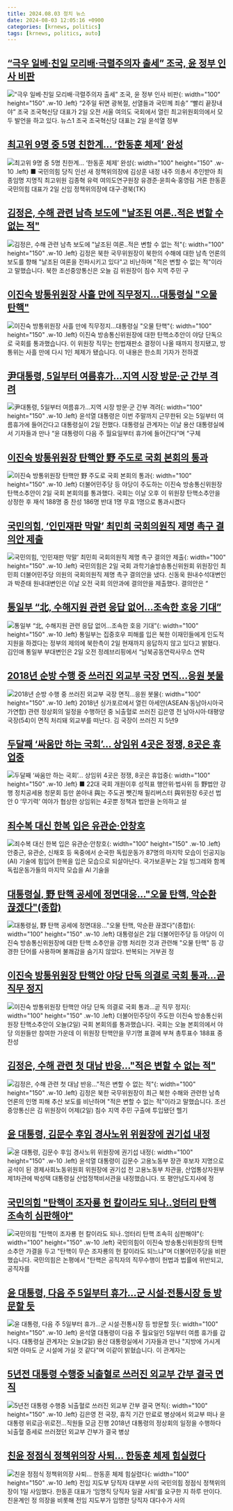 ```yaml
---
title: 2024.08.03 정치 뉴스
date: 2024-08-03 12:05:16 +0900
categories: [krnews, politics]
tags: [krnews, politics, auto]
---
```

## [“극우 일베·친일 모리배·극렬주의자 출세” 조국, 윤 정부 인사 비판](https://n.news.naver.com/mnews/article/022/0003956548)

![“극우 일베·친일 모리배·극렬주의자 출세” 조국, 윤 정부 인사 비판](https://mimgnews.pstatic.net/image/origin/022/2024/08/02/3956548.jpg?type=nf220_150){: width="100" height="150" .w-10 .left}
“2주일 뒤면 광복절, 선열들과 국민께 죄송” “빨리 끝장내야” 조국 조국혁신당 대표가 2일 오전 서울 여의도 국회에서 열린 최고위원회의에서 모두 발언을 하고 있다. 뉴스1 조국 조국혁신당 대표는 2일 윤석열 정부

## [최고위 9명 중 5명 친한계… ‘한동훈 체제’ 완성](https://n.news.naver.com/mnews/article/021/0002652145)

![최고위 9명 중 5명 친한계… ‘한동훈 체제’ 완성](https://mimgnews.pstatic.net/image/origin/021/2024/08/02/2652145.jpg?type=nf220_150){: width="100" height="150" .w-10 .left}
■ 국민의힘 당직 인선 새 정책위의장에 김상훈 내정 내주 의총서 추인받아 최종임명 지명직 최고위원 김종혁 유력 여의도연구원장 유경준·윤희숙·홍영림 거론 한동훈 국민의힘 대표가 2일 신임 정책위의장에 대구·경북(TK)

## [김정은, 수해 관련 남측 보도에 "날조된 여론‥적은 변할 수 없는 적"](https://n.news.naver.com/mnews/article/214/0001365422)

![김정은, 수해 관련 남측 보도에 "날조된 여론‥적은 변할 수 없는 적"](https://mimgnews.pstatic.net/image/origin/214/2024/08/03/1365422.jpg?type=nf220_150){: width="100" height="150" .w-10 .left}
김정은 북한 국무위원장이 북한의 수해에 대한 남측 언론의 보도를 향해 "날조된 여론을 전파시키고 있다"고 비난하며 "적은 변할 수 없는 적"이라고 말했습니다. 북한 조선중앙통신은 오늘 김 위원장이 침수 지역 주민 구

## [이진숙 방통위원장 사흘 만에 직무정지…대통령실 "오물 탄핵"](https://n.news.naver.com/mnews/article/055/0001178218)

![이진숙 방통위원장 사흘 만에 직무정지…대통령실 "오물 탄핵"](https://mimgnews.pstatic.net/image/origin/055/2024/08/03/1178218.jpg?type=nf220_150){: width="100" height="150" .w-10 .left}
이진숙 방송통신위원장에 대한 탄핵소추안이 야당 단독으로 국회를 통과했습니다. 이 위원장 직무는 헌법재판소 결정이 나올 때까지 정지됐고, 방통위는 사흘 만에 다시 1인 체제가 됐습니다. 이 내용은 한소희 기자가 전하겠

## [尹대통령, 5일부터 여름휴가…지역 시장 방문·군 간부 격려](https://n.news.naver.com/mnews/article/023/0003850193)

![尹대통령, 5일부터 여름휴가…지역 시장 방문·군 간부 격려](https://mimgnews.pstatic.net/image/origin/023/2024/08/02/3850193.jpg?type=nf220_150){: width="100" height="150" .w-10 .left}
윤석열 대통령은 이번 주말까지 근무한뒤 오는 5일부터 여름휴가에 들어간다고 대통령실이 2일 전했다. 대통령실 관계자는 이날 용산 대통령실에서 기자들과 만나 “윤 대통령이 다음 주 월요일부터 휴가에 들어간다”며 “구체

## [이진숙 방통위원장 탄핵안 野 주도로 국회 본회의 통과](https://n.news.naver.com/mnews/article/014/0005222607)

![이진숙 방통위원장 탄핵안 野 주도로 국회 본회의 통과](https://mimgnews.pstatic.net/image/origin/014/2024/08/02/5222607.jpg?type=nf220_150){: width="100" height="150" .w-10 .left}
더불어민주당 등 야당이 주도하는 이진숙 방송통신위원장 탄핵소추안이 2일 국회 본회의를 통과했다. 국회는 이날 오후 이 위원장 탄핵소추안을 상정한 후 재석 188명 중 찬성 186명 반대 1명 무효 1명으로 통과시켰다

## [국민의힘, ‘인민재판 막말’ 최민희 국회의원직 제명 촉구 결의안 제출](https://n.news.naver.com/mnews/article/016/0002344529)

![국민의힘, ‘인민재판 막말’ 최민희 국회의원직 제명 촉구 결의안 제출](https://mimgnews.pstatic.net/image/origin/016/2024/08/02/2344529.jpg?type=nf220_150){: width="100" height="150" .w-10 .left}
국민의힘은 2일 국회 과학기술방송통신위원회 위원장인 최민희 더불어민주당 의원의 국회의원직 제명 촉구 결의안을 냈다. 신동욱 원내수석대변인과 박준태 원내대변인은 이날 오전 국회 의안과에 결의안을 제출했다. 결의안은 “

## [통일부 “北, 수해지원 관련 응답 없어…조속한 호응 기대”](https://n.news.naver.com/mnews/article/016/0002344639)

![통일부 “北, 수해지원 관련 응답 없어…조속한 호응 기대”](https://mimgnews.pstatic.net/image/origin/016/2024/08/02/2344639.jpg?type=nf220_150){: width="100" height="150" .w-10 .left}
통일부는 집중호우 피해를 입은 북한 이재민들에게 인도적 지원을 하겠다는 정부의 제의에 북한측이 2일 현재까지 응답하지 않고 있다고 밝혔다. 김인애 통일부 부대변인은 2일 오전 정례브리핑에서 “남북공동연락사무소 연락

## [2018년 순방 수행 중 쓰러진 외교부 국장 면직…응원 봇물](https://n.news.naver.com/mnews/article/016/0002344710)

![2018년 순방 수행 중 쓰러진 외교부 국장 면직…응원 봇물](https://mimgnews.pstatic.net/image/origin/016/2024/08/02/2344710.jpg?type=nf220_150){: width="100" height="150" .w-10 .left}
2018년 싱가포르에서 열린 아세안(ASEAN·동남아시아국가연합) 관련 정상회의 일정을 수행하던 중 뇌출혈로 쓰러진 김은영 전 남아시아·태평양 국장(54)이 면직 처리돼 외교부를 떠난다. 김 국장이 쓰러진 지 5년9

## [두달째 ‘싸움만 하는 국회’… 상임위 4곳은 정쟁, 8곳은 휴업중](https://n.news.naver.com/mnews/article/021/0002652133)

![두달째 ‘싸움만 하는 국회’… 상임위 4곳은 정쟁, 8곳은 휴업중](https://mimgnews.pstatic.net/image/origin/021/2024/08/02/2652133.jpg?type=nf220_150){: width="100" height="150" .w-10 .left}
■ 22대 국회 개원이후 성적표 행안위·법사위 등 野법안 강행 정치공세용 청문회 등만 쏟아내 與는 주도권 뺏긴채 필리버스터 與위원장 6곳선 법안 0 ‘무기력’ 여야가 협상한 상임위는 4곳뿐 정책과 법안을 논의하고 설

## [죄수복 대신 한복 입은 유관순·안창호](https://n.news.naver.com/mnews/article/015/0005017488)

![죄수복 대신 한복 입은 유관순·안창호](https://mimgnews.pstatic.net/image/origin/015/2024/08/02/5017488.jpg?type=nf220_150){: width="100" height="150" .w-10 .left}
안중근, 유관순, 신채호 등 옥중에서 순국한 독립운동가 87명의 마지막 모습이 인공지능(AI) 기술에 힘입어 한복을 입은 모습으로 되살아난다. 국가보훈부는 2일 빙그레와 함께 독립운동가들의 마지막 모습을 AI 기술을

## [대통령실, 野 탄핵 공세에 정면대응…"오물 탄핵, 악순환 끊겠다"(종합)](https://n.news.naver.com/mnews/article/421/0007706191)

![대통령실, 野 탄핵 공세에 정면대응…"오물 탄핵, 악순환 끊겠다"(종합)](https://mimgnews.pstatic.net/image/origin/421/2024/08/02/7706191.jpg?type=nf220_150){: width="100" height="150" .w-10 .left}
대통령실은 2일 더불어민주당 등 야당이 이진숙 방송통신위원장에 대한 탄핵 소추안을 강행 처리한 것과 관련해 "오물 탄핵" 등 강경한 단어를 사용하며 불쾌감을 숨기지 않았다. 반복되는 거부권 정

## [이진숙 방통위원장 탄핵안 야당 단독 의결로 국회 통과…곧 직무 정지](https://n.news.naver.com/mnews/article/056/0011774138)

![이진숙 방통위원장 탄핵안 야당 단독 의결로 국회 통과…곧 직무 정지](https://mimgnews.pstatic.net/image/origin/056/2024/08/02/11774138.jpg?type=nf220_150){: width="100" height="150" .w-10 .left}
더불어민주당이 주도한 이진숙 방송통신위원장 탄핵소추안이 오늘(2일) 국회 본회의를 통과했습니다. 국회는 오늘 본회의에서 야당 의원들만 참여한 가운데 이 위원장 탄핵안을 무기명 표결에 부쳐 총투표수 188표 중 찬성

## [김정은, 수해 관련 첫 대남 반응..."적은 변할 수 없는 적"](https://n.news.naver.com/mnews/article/052/0002069634)

![김정은, 수해 관련 첫 대남 반응..."적은 변할 수 없는 적"](https://mimgnews.pstatic.net/image/origin/052/2024/08/03/2069634.jpg?type=nf220_150){: width="100" height="150" .w-10 .left}
김정은 북한 국무위원장이 최근 북한 수해와 관련한 남측 언론의 인명 피해 추산 보도를 비난하며 "적은 변할 수 없는 적"이라고 말했습니다. 조선중앙통신은 김 위원장이 어제(2일) 침수 지역 주민 구출에 투입됐던 헬기

## [윤 대통령, 김문수 후임 경사노위 위원장에 권기섭 내정](https://n.news.naver.com/mnews/article/214/0001365279)

![윤 대통령, 김문수 후임 경사노위 위원장에 권기섭 내정](https://mimgnews.pstatic.net/image/origin/214/2024/08/02/1365279.jpg?type=nf220_150){: width="100" height="150" .w-10 .left}
윤석열 대통령이 김문수 고용노동부 장관 후보자 지명으로 공석이 된 경제사회노동위원회 위원장에 권기섭 전 고용노동부 차관을, 산업통상자원부 제1차관에 박성택 대통령실 산업정책비서관을 내정했습니다. 또 평안남도지사에 정

## [국민의힘 "탄핵이 조자룡 헌 칼이라도 되나‥엉터리 탄핵 조속히 심판해야"](https://n.news.naver.com/mnews/article/214/0001365320)

![국민의힘 "탄핵이 조자룡 헌 칼이라도 되나‥엉터리 탄핵 조속히 심판해야"](https://mimgnews.pstatic.net/image/origin/214/2024/08/02/1365320.jpg?type=nf220_150){: width="100" height="150" .w-10 .left}
국민의힘이 이진숙 방송통신위원장의 탄핵소추안 가결을 두고 "탄핵이 무슨 조자룡의 헌 칼이라도 되느냐"며 더불어민주당을 비판했습니다. 국민의힘은 논평에서 "탄핵은 공직자의 직무수행이 헌법과 법률에 위반되고, 공직자를

## [윤 대통령, 다음 주 5일부터 휴가…군 시설·전통시장 등 방문할 듯](https://n.news.naver.com/mnews/article/056/0011774160)

![윤 대통령, 다음 주 5일부터 휴가…군 시설·전통시장 등 방문할 듯](https://mimgnews.pstatic.net/image/origin/056/2024/08/02/11774160.jpg?type=nf220_150){: width="100" height="150" .w-10 .left}
윤석열 대통령이 다음 주 월요일인 5일부터 여름 휴가를 갑니다. 대통령실 관계자는 오늘(2일) 용산 대통령실에서 기자들과 만나 "지방에 가시게 되면 아마도 군 시설에 가실 것 같다"며 이같이 밝혔습니다. 이 관계자는

## [5년전 대통령 수행중 뇌출혈로 쓰러진 외교부 간부 결국 면직](https://n.news.naver.com/mnews/article/001/0014849645)

![5년전 대통령 수행중 뇌출혈로 쓰러진 외교부 간부 결국 면직](https://mimgnews.pstatic.net/image/origin/001/2024/08/02/14849645.jpg?type=nf220_150){: width="100" height="150" .w-10 .left}
김은영 전 국장, 휴직 기간 만료로 병상에서 외교부 떠나 윤 대통령 위로금·위로전…직원들 모금 진행 2018년 대통령의 정상회의 일정을 수행하다 뇌출혈 증세로 쓰러졌던 외교부 간부가 결국 병상

## [친윤 정점식 정책위의장 사퇴… 한동훈 체제 힘실렸다](https://n.news.naver.com/mnews/article/023/0003850067)

![친윤 정점식 정책위의장 사퇴… 한동훈 체제 힘실렸다](https://mimgnews.pstatic.net/image/origin/023/2024/08/02/3850067.jpg?type=nf220_150){: width="100" height="150" .w-10 .left}
전임 지도부 당직자 대부분 사의 국민의힘 정점식 정책위의장이 1일 사임했다. 한동훈 대표가 ‘임명직 당직자 일괄 사퇴’를 요구한 지 하루 만이다. 친윤계인 정 의장을 비롯해 전임 지도부가 임명한 당직자 대다수가 사의

